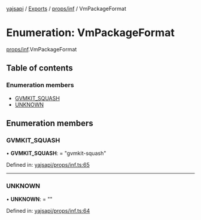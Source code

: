 [yajsapi](../README.md) / [Exports](../modules.md) / [props/inf](../modules/props_inf.md) / VmPackageFormat

# Enumeration: VmPackageFormat

[props/inf](../modules/props_inf.md).VmPackageFormat

## Table of contents

### Enumeration members

- [GVMKIT\_SQUASH](props_inf.vmpackageformat.md#gvmkit_squash)
- [UNKNOWN](props_inf.vmpackageformat.md#unknown)

## Enumeration members

### GVMKIT\_SQUASH

• **GVMKIT\_SQUASH**: = "gvmkit-squash"

Defined in: [yajsapi/props/inf.ts:65](https://github.com/golemfactory/yajsapi/blob/289a25a/yajsapi/props/inf.ts#L65)

___

### UNKNOWN

• **UNKNOWN**: = ""

Defined in: [yajsapi/props/inf.ts:64](https://github.com/golemfactory/yajsapi/blob/289a25a/yajsapi/props/inf.ts#L64)
